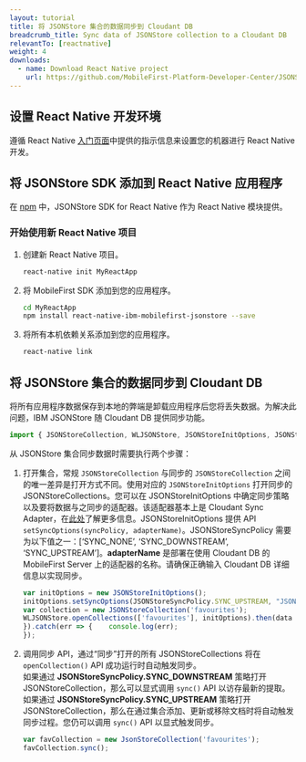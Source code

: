 ```yaml
---
layout: tutorial
title: 将 JSONStore 集合的数据同步到 Cloudant DB
breadcrumb_title: Sync data of JSONStore collection to a Cloudant DB
relevantTo: [reactnative]
weight: 4
downloads:
  - name: Download React Native project
    url: https://github.com/MobileFirst-Platform-Developer-Center/JSONStoreReactNative
---
```

<!-- NLS_CHARSET=UTF-8 -->
##  设置 React Native 开发环境
遵循 React Native [入门页面](https://facebook.github.io/react-native/docs/getting-started.html)中提供的指示信息来设置您的机器进行 React Native 开发。

##  将 JSONStore SDK 添加到 React Native 应用程序
在 [npm](https://www.npmjs.com/package/react-native-mobilefirst-jsonstore) 中，JSONStore SDK for React Native 作为 React Native 模块提供。

### 开始使用新 React Native 项目
1. 创建新 React Native 项目。
    ```bash
    react-native init MyReactApp
    ```

2. 将 MobileFirst SDK 添加到您的应用程序。
    ```bash
    cd MyReactApp
    npm install react-native-ibm-mobilefirst-jsonstore --save
    ```

3.  将所有本机依赖关系添加到您的应用程序。
    ```bash
    react-native link
    ```

## 将 JSONStore 集合的数据同步到 Cloudant DB
将所有应用程序数据保存到本地的弊端是卸载应用程序后您将丢失数据。为解决此问题，IBM JSONStore 随 Cloudant DB 提供同步功能。

```javascript
import { JSONStoreCollection, WLJSONStore, JSONStoreInitOptions, JSONStoreSyncPolicy, JSONStoreAddOptions } from 'react-native-ibm-mobilefirst-jsonstore';
```

从 JSONStore 集合同步数据时需要执行两个步骤：

1. 打开集合，常规 `JSONStoreCollection` 与同步的 `JSONStoreCollection` 之间的唯一差异是打开方式不同。使用对应的 `JSONStoreInitOptions` 打开同步的 JSONStoreCollections。您可以在 JSONStoreInitOptions 中确定同步策略以及要将数据与之同步的适配器。该适配器基本上是 Cloudant Sync Adapter，在[此处](https://mobilefirstplatform.ibmcloud.com/blog/2018/02/23/jsonstoresync-couchdb-databases/)了解更多信息。JSONStoreInitOptions 提供 API `setSyncOptions(syncPolicy, adapterName)`。JSONStoreSyncPolicy 需要为以下值之一：[‘SYNC_NONE’, ‘SYNC_DOWNSTREAM’, ‘SYNC_UPSTREAM’]。**adapterName** 是部署在使用 Cloudant DB 的 MobileFirst Server 上的适配器的名称。请确保正确输入 Cloudant DB 详细信息以实现同步。

    ```javascript
    var initOptions = new JSONStoreInitOptions();
    initOptions.setSyncOptions(JSONStoreSyncPolicy.SYNC_UPSTREAM, "JSONStoreCloudantSync");
    var collection = new JSONStoreCollection('favourites');
    WLJSONStore.openCollections(['favourites'], initOptions).then(data => {	console.log("Successfully opened collection with Sync Policy!");
   }).catch(err => {	console.log(err);
   });
    ```

2. 调用同步 API，通过“同步”打开的所有 JSONStoreCollections 将在 `openCollection()` API 成功运行时自动触发同步。<br/>
如果通过 **JSONStoreSyncPolicy.SYNC_DOWNSTREAM** 策略打开 JSONStoreCollection，那么可以显式调用 `sync()` API 以访存最新的提取。<br/>
如果通过 **JSONStoreSyncPolicy.SYNC_UPSTREAM** 策略打开 JSONStoreCollection，那么在通过集合添加、更新或移除文档时将自动触发同步过程。您仍可以调用 `sync()` API 以显式触发同步。<br/>
    ```javascript
    var favCollection = new JsonStoreCollection('favourites');
    favCollection.sync();
    ```    
